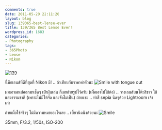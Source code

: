 ```yaml
---
comments: true
date: 2011-05-20 22:11:20
layout: blog
slug: 139365-best-lense-ever
title: 139/365 Best Lense Ever!
wordpress_id: 1683
categories:
- Photography
tags:
- 365Photo
- Lense
- Nikon
---
```


[![139](http://files.armno.in.th/uploads/2011/05/139_thumb.jpg)](http://files.armno.in.th/uploads/2011/05/139.jpg)

นี่คือเลนส์ที่ดีที่สุดที่ Nikon มี! .. ถ้าเทียบกับราคาค่าตัวนะ ![Smile with tongue out](http://files.armno.in.th/uploads/2011/05/wlEmoticon-smilewithtongueout1.png)

ผมเอาเลนส์ออกมาเช็ดๆ เป่าฝุ่นเล่น ก็เลยถ่ายรูปไว้ครับ (เผื่อเอาไปใช้ต่อ) .. วางเลนส์บนโต๊ะสีขาว ใช้แสงธรรมชาติ (เพราะไม่มีให้จัด และจัดไม่เป็น) ถ่ายแชะ .. ทำสี sepia นิดๆด้วย Lightroom เจ้าเก่า

ถ่ายเผื่อใช้จริงๆ ไม่มีความหมายอะไรเลย .. เบี้ยวนิดนึงด้วยนะ ![Smile](http://files.armno.in.th/uploads/2011/05/wlEmoticon-smile3.png)

35mm, F/3.2, 1/50s, ISO-200
